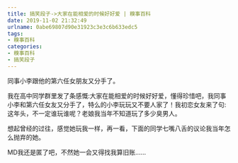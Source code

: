 ```yaml
---
title: 搞笑段子->大家在能相爱的时候好好爱 | 糗事百科
date: 2019-11-02 21:32:49
urlname: 0abe69807d90e31923c3e3c6b633edc5
tags: 
- 糗事百科
categories:
- 糗事百科
- 搞笑段子
---
```

同事小李跟他的第六任女朋友又分手了。

我在高中同学群里发了条感慨:大家在能相爱的时候好好爱，懂得珍惜吧，我同事小李和第六任女友又分手了，特么的小李玩玩又不要人家了！我初恋女友来了句:这年头，不一定谁玩谁呢？老娘我当年不知道玩了多少臭男人。

想起曾经的过往，感觉她玩我一样，再一看，下面的同学七嘴八舌的议论我当年怎么抛弃的她。

MD我还是匿了吧，不然她一会又得找我算旧账……


